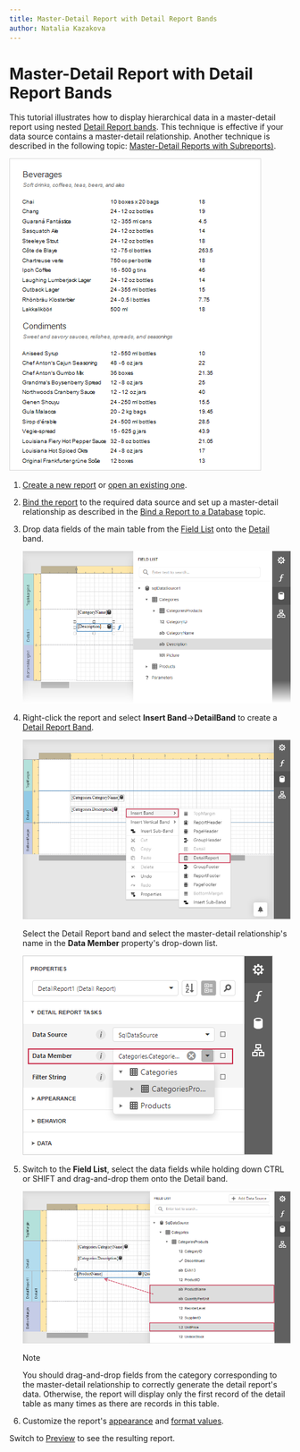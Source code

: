```yaml
---
title: Master-Detail Report with Detail Report Bands
author: Natalia Kazakova
---
```

# Master-Detail Report with Detail Report Bands

This tutorial illustrates how to display hierarchical data in a master-detail report using nested [Detail Report bands](../introduction-to-banded-reports.md). This technique is effective if your data source contains a master-detail relationship. Another technique is described in the following topic: [Master-Detail Reports with Subreports)](master-detail-reports-with-subreports.md).

![](../../../images/eurd-web-master-detail-result.png)

1. [Create a new report](../add-new-reports.md) or [open an existing one](../open-reports.md).

2. [Bind the report](../bind-to-data.md) to the required data source and set up a master-detail relationship as described in the [Bind a Report to a Database](../bind-to-data/bind-a-report-to-a-database.md) topic.

3. Drop data fields of the main table from the [Field List](../report-designer-tools/ui-panels/field-list.md) onto the [Detail](../introduction-to-banded-reports.md) band.

    ![](../../../images/eurd-web-master-detail-drop-fields-for-master-layout.png)

4. Right-click the report and select  **Insert Band**→**DetailBand** to create a [Detail Report Band](../introduction-to-banded-reports.md).

    ![](../../../images/eurd-web-master-detail-insert-detail-report-band.png)

    Select the Detail Report band and select the master-detail relationship's name in the **Data Member** property's drop-down list.

    ![](../../../images/eurd-web-master-detail-data-member-property.png)

5. Switch to the **Field List**, select the data fields while holding down CTRL or SHIFT and drag-and-drop them onto the Detail band.

    ![](../../../images/eurd-web-master-detail-drop-fields-for-detail-layout.png)

    > [!NOTE]
    > You should drag-and-drop fields from the category corresponding to the master-detail relationship to correctly generate the detail report's data. Otherwise, the report will display only the first record of the detail table as many times as there are records in this table.

6. Customize the report's [appearance](../customize-appearance.md) and [format values](../shape-report-data/format-data.md).

Switch to [Preview](../preview-print-and-export-reports.md) to see the resulting report.